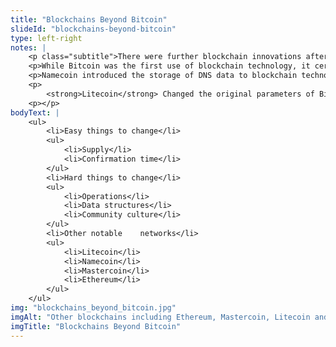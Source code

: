 ```yaml
--- 
title: "Blockchains Beyond Bitcoin"
slideId: "blockchains-beyond-bitcoin"
type: left-right
notes: | 
    <p class="subtitle">There were further blockchain innovations after the introduction of Bitcoin, resulting in new blockchains.</p>
    <p>While Bitcoin was the first use of blockchain technology, it certainly was not the last. Many projects iterated on the path that Bitcoin paved. One of the most popular is Litecoin, which is heavily influenced by the Bitcoin protocol. They did make a couple of related changes. Litecoin had a block time close to 2.5 minutes, one-fourth of bitcoins. The project also had a total supply of 84 million coins, four times that of Bitcoin.</p>
    <p>Namecoin introduced the storage of DNS data to blockchain technology and Mastercoin enabled extra functionality on Bitcoin by putting extra metadata at the end of the transaction code. This led to the creation of Ethereum, which allows executable applications on the blockchain.</p>
    <p>
        <strong>Litecoin</strong> Changed the original parameters of Bitcoin to be 4 times faster. <strong>Namecoin</strong> Attempted to use Bitcoin-like network to name services (similar to DNS). <strong>Mastercoin</strong> Added emergent use cases as supported transaction types. <strong>Ethereum</strong> was a Clean-sheet design to support general purpose computation</p>
    <p></p>
bodyText: | 
    <ul>
        <li>Easy things to change</li>
        <ul>
            <li>Supply</li>
            <li>Confirmation time</li>
        </ul>
        <li>Hard things to change</li>
        <ul>
            <li>Operations</li>
            <li>Data structures</li>
            <li>Community culture</li>
        </ul>
        <li>Other notable    networks</li>
        <ul>
            <li>Litecoin</li>
            <li>Namecoin</li>
            <li>Mastercoin</li>
            <li>Ethereum</li>
        </ul>
    </ul>
img: "blockchains_beyond_bitcoin.jpg"
imgAlt: "Other blockchains including Ethereum, Mastercoin, Litecoin and Namecoin"
imgTitle: "Blockchains Beyond Bitcoin"
---
```


